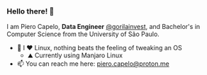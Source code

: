 ### Hello there! 👋

I am Piero Capelo, **Data Engineer** [@gorilainvest](https://github.com/gorilainvest), and Bachelor's in Computer Science from the University of São Paulo.

<!--
**opiero/opiero** is a ✨ _special_ ✨ repository because its `README.md` (this file) appears on your GitHub profile.

Here are some ideas to get you started:

- 🤔 I’m looking for help with ...
- 💬 Ask me about ...
-->
<!--
- 🔭 I’m currently working on a [simpler version of Lisp](https://github.com/opiero/my-very-own-lisp), following this [book](https://buildyourownlisp.com/).
- 🌱 I’m currently re[learning spark](https://pages.databricks.com/rs/094-YMS-629/images/LearningSpark2.0.pdf). -->
- 🐧 I ❤️ Linux, nothing beats the feeling of tweaking an OS
  - ⛰️ Currently using Manjaro Linux
- 📫 You can reach me here: piero.capelo@proton.me

